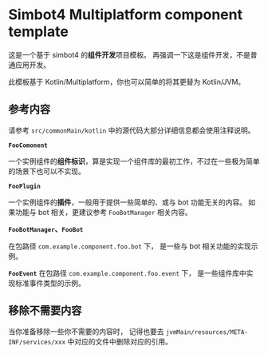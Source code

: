 # Simbot4 Multiplatform component template

这是一个基于 simbot4 的**组件开发**项目模板。
再强调一下这是组件开发，不是普通应用开发。

此模板基于 Kotlin/Multiplatform，你也可以简单的将其更替为 Kotlin/JVM。

## 参考内容

请参考 `src/commonMain/kotlin` 中的源代码大部分详细信息都会使用注释说明。

**`FooComonent`**

一个实例组件的**组件标识**，算是实现一个组件库的最初工作，不过在一些极为简单的场景下也可以不实现。

**`FooPlugin`**

一个实例组件的**插件**，一般用于提供一些简单的、或与 bot 功能无关的内容。
如果功能与 bot 相关，更建议参考 `FooBotManager` 相关内容。

**`FooBotManager`、`FooBot`**

在包路径 `com.example.component.foo.bot` 下，
是一些与 bot 相关功能的实现示例。

**`FooEvent`**
在包路径 `com.example.component.foo.event` 下，
是一些组件库中实现标准事件类型的示例。

## 移除不需要内容

当你准备移除一些你不需要的内容时，
记得也要去
`jvmMain/resources/META-INF/services/xxx`
中对应的文件中删除对应的引用。

